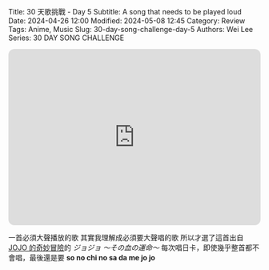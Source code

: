 Title: 30 天歌挑戰 - Day 5
Subtitle: A song that needs to be played loud
Date: 2024-04-26 12:00
Modified: 2024-05-08 12:45
Category: Review
Tags: Anime, Music
Slug: 30-day-song-challenge-day-5
Authors: Wei Lee
Series: 30 DAY SONG CHALLENGE

<iframe style="border-radius:12px" src="https://open.spotify.com/embed/track/6oT13AZPh97zsU5JJlqhpj?utm_source=generator" width="100%" height="352" frameBorder="0" allowfullscreen="" allow="autoplay; clipboard-write; encrypted-media; fullscreen; picture-in-picture" loading="lazy"></iframe>

<!--more-->

一首必須大聲播放的歌
其實我理解成必須要大聲唱的歌
所以才選了這首出自[JOJO 的奇妙冒險](https://ani.gamer.com.tw/animeVideo.php?sn=6107)的 *ジョジョ ～その血の運命～*
每次唱日卡，即使幾乎整首都不會唱，最後還是要 **so no chi no sa da me jo jo**
